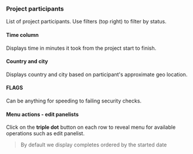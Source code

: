 ### Project participants

List of project participants. Use filters (top right) to filter by status.

#### Time column

Displays time in minutes it took from the project start to finish.

#### Country and city

Displays country and city based on participant's approximate geo location.

#### FLAGS

Can be anything for speeding to failing security checks.

#### Menu actions - edit panelists

Click on the **triple dot** button on each row to reveal menu for available operations such as edit panelist.

> By default we display completes ordered by the started date
